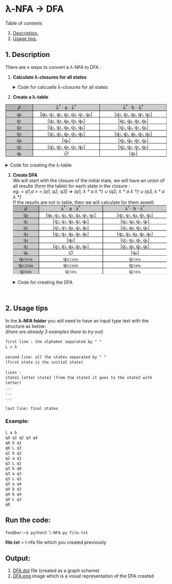#  λ-NFA -> DFA
 
 Table of contents
1. [ Description. ](#desc)
2. [ Usage tips. ](#usage)

<a name="desc"></a>
## 1. Description

There are x steps to convert a λ-NFA to DFA :
1. **Calculate λ-closures for all states**<details>
    <summary>Code for calcualte λ-closures for all states</summary>

    ```python

        #logic : for all states, it goes for each lambda road that he finds till it's formed a lambda-closures.
        closures = {state:[] for state in states}
        i = 0
        for state in states:
            closures[state].append(states[i])
            current_state = [states[i]]
            verify = True # it will be False when there are no other roads with Lambda
            while verify:
                temp = []
                for el in current_state:
                    if  AUTO[el]['L'] != []:
                        temp.extend(AUTO[el]['L'])
                if temp == []: # if it didn't find another road with lambda
                    verify = False
                current_state = temp
                closures[state].extend(temp)
                closures[state] = list(set(closures[state])) # remove all dublicates, 
                #if we have some roads with lambda which will contribute to a cycle, then we will have an infinite while.
                # So we must take out all the dublicates before going to the next step.
            i+=1
    ```

</details>


2. **Create a λ-table**   

![table](images/lambda-nfa.png)<details>
    <summary>Code for creating the λ-table</summary>

    ```python
    #tabel l-nfa
    l_NFA = {state:{letter: [] for letter in alphabet if letter != "L"} for state in states}

    for state in l_NFA:
        for letter in l_NFA[state]:
            #λ* it's already done in closures

            #Go with all states to each letter and verify if they appear in AUTO
            for local_state in closures[state]:
                if AUTO[local_state][letter] != []:
                    l_NFA[state][letter]= union_lists(l_NFA[state][letter],AUTO[local_state][letter])
            #l*
            close_final = l_NFA[state][letter] # l* a
            temp = []
            for local_state in close_final:
                temp = union_lists(temp,closures[local_state]) 
            l_NFA[state][letter] = temp
    ```

</details>


3. **Create DFA**   
We will start with the closure of the initial state, we will have an union of all results (form the table) for each state in the closure :   
_eg. < q1,a > = [q1, q2, q3] =>   {q1, λ * a λ *} ∪ {q2, λ * a λ *} ∪ {q3, λ * a λ *}_   
If the results are not in table, then we will calculate for them aswell.
![table-DFA](images/fina_DFA_preview.png)<details>
    <summary>Code for creating the DFA</summary>

    ```python
    #Create DFA
    DFA_final = {} #λ-NFA -> DFA
    DFA_final_states = []

    def create_DFA(current_state):
        litere = {}
        for letter in alphabet[1:]:
            temp = []
            for local_state in current_state:
                temp = union_lists(temp,l_NFA[local_state][letter])
            litere[letter] = sorted(temp)

        string_of_states = "".join(sorted(current_state))
        DFA_final[string_of_states] = litere

        for letter in alphabet[1:]:
            state_letter = DFA_final[string_of_states][letter]
            if "".join(state_letter) not in DFA_final:
                create_DFA(state_letter)

        for local_state in current_state: #verify if the state is final.
            if local_state in final_state:
                DFA_final_states.append(string_of_states) #add the final states
                break

    create_DFA(closures[states[0]]) #starts with the initial state
    ```
    
</details>
<br>

<a name="usage"></a>
## 2. Usage tips

In the **λ-NFA folder** you will need to have an input type text with the structure as below:   
*(there are already 3 examples there to try out)*
```text
first line : the alphabet separated by " "
L = λ

second line: all the states separated by " "
(first state is the initial state)

lines : 
state1 letter state2 (from the state1 it goes to the state2 with letter)
...
...
...

last line: final states
``` 
### Example:
```text
L a b
q0 q1 q2 q3 q4
q0 b q1
q0 L q3
q1 b q2
q2 a q1
q3 L q1
q3 b q0
q3 a q3
q3 L q2
q3 a q4
q4 b q3
q4 b q4
q4 L q2
q0
```

## Run the code:
```shell
foo@bar:~$ python3 l-NFA.py file.txt
```
**file.txt** = l-nfa file which you created previously

## Output:
1. [DFA.dot](DFA.dot) file (created as a graph scheme)
2. [DFA.png](DFA.png) image which is a visual representation of the DFA created

